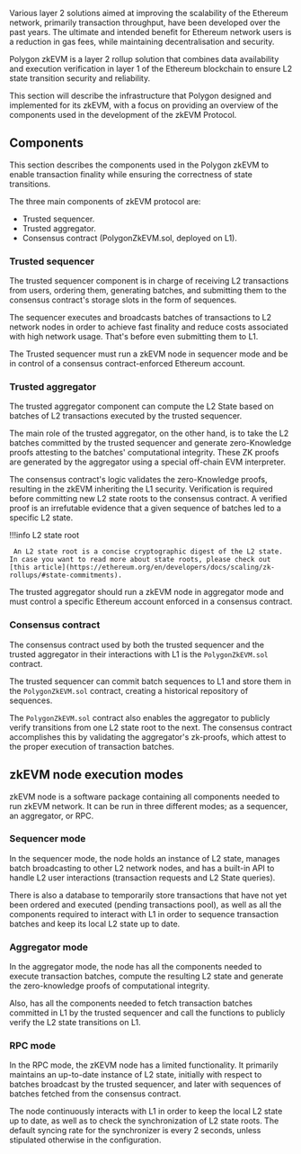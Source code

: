 Various layer 2 solutions aimed at improving the scalability of the Ethereum network, primarily transaction throughput, have been developed over the past years. The ultimate and intended benefit for Ethereum network users is a reduction in gas fees, while maintaining decentralisation and security.

Polygon zkEVM is a layer 2 rollup solution that combines data availability and execution verification in layer 1 of the Ethereum blockchain to ensure L2 state transition security and reliability.

This section will describe the infrastructure that Polygon designed and implemented for its zkEVM, with a focus on providing an overview of the components used in the development of the zkEVM Protocol.

## Components

This section describes the components used in the Polygon zkEVM to enable transaction finality while ensuring the correctness of state transitions.

The three main components of zkEVM protocol are:

- Trusted sequencer.
- Trusted aggregator.
- Consensus contract (PolygonZkEVM.sol, deployed on L1).

### Trusted sequencer

The trusted sequencer component is in charge of receiving L2 transactions from users, ordering them, generating batches, and submitting them to the consensus contract's storage slots in the form of sequences.

The sequencer executes and broadcasts batches of transactions to L2 network nodes in order to achieve fast finality and reduce costs associated with high network usage. That's before even submitting them to L1.

The Trusted sequencer must run a zkEVM node in sequencer mode and be in control of a consensus contract-enforced Ethereum account.

### Trusted aggregator

The trusted aggregator component can compute the L2 State based on batches of L2 transactions executed by the trusted sequencer.

The main role of the trusted aggregator, on the other hand, is to take the L2 batches committed by the trusted sequencer and generate zero-Knowledge proofs attesting to the batches' computational integrity. These ZK proofs are generated by the aggregator using a special off-chain EVM interpreter.

The consensus contract's logic validates the zero-Knowledge proofs, resulting in the zkEVM inheriting the L1 security. Verification is required before committing new L2 state roots to the consensus contract. A verified proof is an irrefutable evidence that a given sequence of batches led to a specific L2 state.

!!!info
     L2 state root

     An L2 state root is a concise cryptographic digest of the L2 state. In case you want to read more about state roots, please check out [this article](https://ethereum.org/en/developers/docs/scaling/zk-rollups/#state-commitments).

The trusted aggregator should run a zkEVM node in aggregator mode and must control a specific Ethereum account enforced in a consensus contract.

### Consensus contract

The consensus contract used by both the trusted sequencer and the trusted aggregator in their interactions with L1 is the `PolygonZkEVM.sol` contract.

The trusted sequencer can commit batch sequences to L1 and store them in the `PolygonZkEVM.sol` contract, creating a historical repository of sequences.

The `PolygonZkEVM.sol` contract also enables the aggregator to publicly verify transitions from one L2 state root to the next. The consensus contract accomplishes this by validating the aggregator's zk-proofs, which attest to the proper execution of transaction batches.

## zkEVM node execution modes

zkEVM node is a software package containing all components needed to run zkEVM network. It can be run in three different modes; as a sequencer, an aggregator, or RPC.

### Sequencer mode

In the sequencer mode, the node holds an instance of L2 state, manages batch broadcasting to other L2 network nodes, and has a built-in API to handle L2 user interactions (transaction requests and L2 State queries).

There is also a database to temporarily store transactions that have not yet been ordered and executed (pending transactions pool), as well as all the components required to interact with L1 in order to sequence transaction batches and keep its local L2 state up to date.

### Aggregator mode

In the aggregator mode, the node has all the components needed to execute transaction batches, compute the resulting L2 state and generate the zero-knowledge proofs of computational integrity.

Also, has all the components needed to fetch transaction batches committed in L1 by the trusted sequencer and call the functions to publicly verify the L2 state transitions on L1.

### RPC mode

In the RPC mode, the zKEVM node has a limited functionality. It primarily maintains an up-to-date instance of L2 state, initially with respect to batches broadcast by the trusted sequencer, and later with sequences of batches fetched from the consensus contract.

The node continuously interacts with L1 in order to keep the local L2 state up to date, as well as to check the synchronization of L2 state roots. The default syncing rate for the synchronizer is every 2 seconds, unless stipulated otherwise in the configuration.
